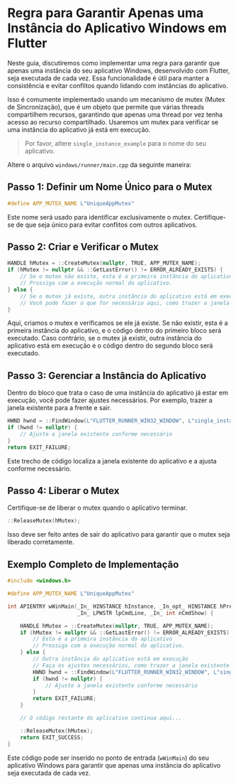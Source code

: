 # Regra para Garantir Apenas uma Instância do Aplicativo Windows em Flutter

Neste guia, discutiremos como implementar uma regra para garantir que apenas uma instância do seu aplicativo Windows, desenvolvido com Flutter, seja executada de cada vez. Essa funcionalidade é útil para manter a consistência e evitar conflitos quando lidando com instâncias do aplicativo.

Isso é comumente implementado usando um mecanismo de mutex (Mutex de Sincronização), que é um objeto que permite que várias threads compartilhem recursos, garantindo que apenas uma thread por vez tenha acesso ao recurso compartilhado. Usaremos um mutex para verificar se uma instância do aplicativo já está em execução.

> Por favor, altere `single_instance_example` para o nome do seu aplicativo.

Altere o arquivo `windows/runner/main.cpp` da seguinte maneira:

## Passo 1: Definir um Nome Único para o Mutex

```cpp
#define APP_MUTEX_NAME L"UniqueAppMutex"
```

Este nome será usado para identificar exclusivamente o mutex. Certifique-se de que seja único para evitar conflitos com outros aplicativos.

## Passo 2: Criar e Verificar o Mutex

```cpp
HANDLE hMutex = ::CreateMutex(nullptr, TRUE, APP_MUTEX_NAME);
if (hMutex != nullptr && ::GetLastError() != ERROR_ALREADY_EXISTS) {
    // Se o mutex não existe, esta é a primeira instância do aplicativo
    // Prossiga com a execução normal do aplicativo.
} else {
    // Se o mutex já existe, outra instância do aplicativo está em execução
    // Você pode fazer o que for necessário aqui, como trazer a janela existente para frente, etc.
}
```

Aqui, criamos o mutex e verificamos se ele já existe. Se não existir, esta é a primeira instância do aplicativo, e o código dentro do primeiro bloco será executado. Caso contrário, se o mutex já existir, outra instância do aplicativo está em execução e o código dentro do segundo bloco será executado.

## Passo 3: Gerenciar a Instância do Aplicativo

Dentro do bloco que trata o caso de uma instância do aplicativo já estar em execução, você pode fazer ajustes necessários. Por exemplo, trazer a janela existente para a frente e sair.

```cpp
HWND hwnd = ::FindWindow(L"FLUTTER_RUNNER_WIN32_WINDOW", L"single_instance_example");
if (hwnd != nullptr) {
    // Ajuste a janela existente conforme necessário
}
return EXIT_FAILURE;
```

Este trecho de código localiza a janela existente do aplicativo e a ajusta conforme necessário.

## Passo 4: Liberar o Mutex

Certifique-se de liberar o mutex quando o aplicativo terminar.

```cpp
::ReleaseMutex(hMutex);
```

Isso deve ser feito antes de sair do aplicativo para garantir que o mutex seja liberado corretamente.

## Exemplo Completo de Implementação

```cpp
#include <windows.h>

#define APP_MUTEX_NAME L"UniqueAppMutex"

int APIENTRY wWinMain(_In_ HINSTANCE hInstance, _In_opt_ HINSTANCE hPrevInstance,
                      _In_ LPWSTR lpCmdLine, _In_ int nCmdShow) {

    HANDLE hMutex = ::CreateMutex(nullptr, TRUE, APP_MUTEX_NAME);
    if (hMutex != nullptr && ::GetLastError() != ERROR_ALREADY_EXISTS) {
        // Esta é a primeira instância do aplicativo
        // Prossiga com a execução normal do aplicativo.
    } else {
        // Outra instância do aplicativo está em execução
        // Faça os ajustes necessários, como trazer a janela existente para frente.
        HWND hwnd = ::FindWindow(L"FLUTTER_RUNNER_WIN32_WINDOW", L"single_instance_example");
        if (hwnd != nullptr) {
            // Ajuste a janela existente conforme necessário
        }
        return EXIT_FAILURE;
    }

    // O código restante do aplicativo continua aqui...

    ::ReleaseMutex(hMutex);
    return EXIT_SUCCESS;
}
```

Este código pode ser inserido no ponto de entrada (`wWinMain`) do seu aplicativo Windows para garantir que apenas uma instância do aplicativo seja executada de cada vez.
